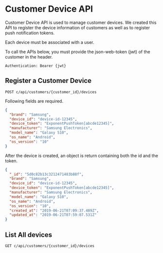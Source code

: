 # Customer Device API

Customer Device API is used to manage customer devices. We created this API to register the device information of customers as well as to register push notification tokens.

Each device must be associated with a user.

To call the APIs below, you must provide the json-web-token (jwt) of the customer in the header.

```
Authentication: Bearer {jwt}
```

## Register a Customer Device

```
POST c/api/customers/{customer_id}/devices
```

Following fields are required.

```json
{
  "brand": "Samsung",
  "device_id": "device-id-12345",
  "device_token": "ExponentPushToken[abcde12345]",
  "manufacturer": "Samsung Electronics",
  "model_name": "Galaxy S10",
  "os_name": "Android",
  "os_version": "10"
}
```

After the device is created, an object is return containing both the id and the token.

```json
{
  "_id": "5d0c82b13c3212471483b88f",
  "brand": "Samsung",
  "device_id": "device-id-12345",
  "device_token": "ExponentPushToken[abcde12345]",
  "manufacturer": "Samsung Electronics",
  "model_name": "Galaxy S10",
  "os_name": "Android",
  "os_version": "10",
  "created_at": "2019-06-21T07:09:37.489Z",
  "updated_at": "2019-06-21T07:59:07.531Z"
}
```

## List All devices

```
GET c/api/customers/{customer_id}/devices
```
